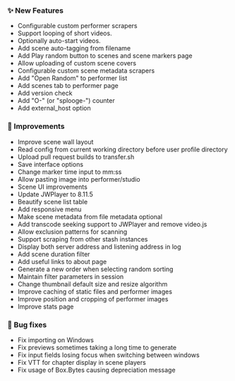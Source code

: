 ### ✨ New Features

- Configurable custom performer scrapers
- Support looping of short videos.
- Optionally auto-start videos.
- Add scene auto-tagging from filename
- Add Play random button to scenes and scene markers page
- Allow uploading of custom scene covers
- Configurable custom scene metadata scrapers
- Add "Open Random" to performer list
- Add scenes tab to performer page
- Add version check
- Add "O-" (or "splooge-") counter
- Add external_host option

### 🎨 Improvements

- Improve scene wall layout
- Read config from current working directory before user profile directory
- Upload pull request builds to transfer.sh
- Save interface options
- Change marker time input to mm:ss
- Allow pasting image into performer/studio
- Scene UI improvements
- Update JWPlayer to 8.11.5
- Beautify scene list table
- Add responsive menu
- Make scene metadata from file metadata optional
- Add transcode seeking support to JWPlayer and remove video.js
- Allow exclusion patterns for scanning
- Support scraping from other stash instances
- Display both server address and listening address in log
- Add scene duration filter
- Add useful links to about page
- Generate a new order when selecting random sorting
- Maintain filter parameters in session
- Change thumbnail default size and resize algorithm
- Improve caching of static files and performer images
- Improve position and cropping of performer images
- Improve stats page

### 🐛 Bug fixes

- Fix importing on Windows
- Fix previews sometimes taking a long time to generate
- Fix input fields losing focus when switching between windows
- Fix VTT for chapter display in scene players
- Fix usage of Box.Bytes causing depreciation message

